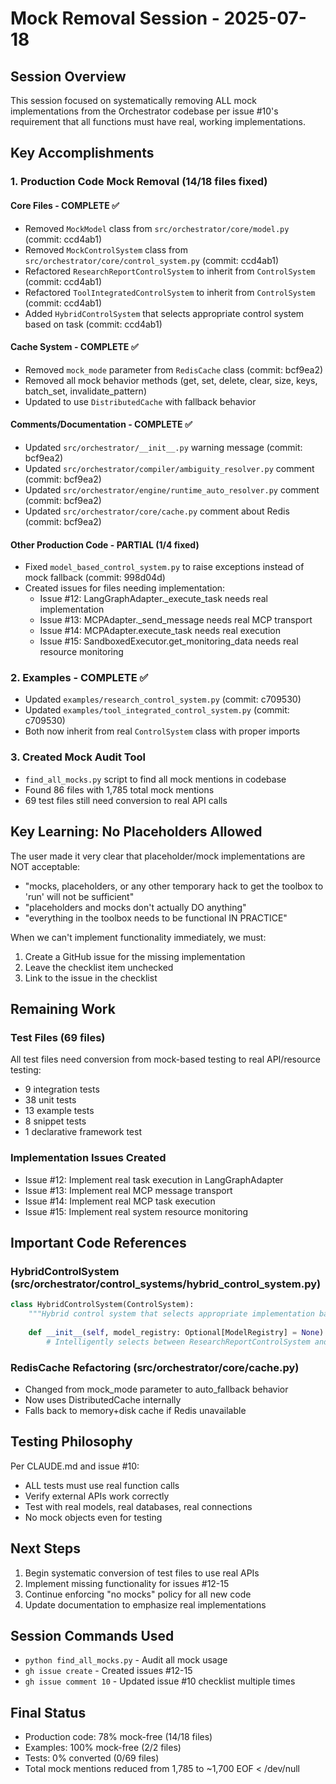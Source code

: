 # Mock Removal Session - 2025-07-18

## Session Overview
This session focused on systematically removing ALL mock implementations from the Orchestrator codebase per issue #10's requirement that all functions must have real, working implementations.

## Key Accomplishments

### 1. Production Code Mock Removal (14/18 files fixed)

#### Core Files - COMPLETE ✅
- Removed `MockModel` class from `src/orchestrator/core/model.py` (commit: ccd4ab1)
- Removed `MockControlSystem` class from `src/orchestrator/core/control_system.py` (commit: ccd4ab1)
- Refactored `ResearchReportControlSystem` to inherit from `ControlSystem` (commit: ccd4ab1)
- Refactored `ToolIntegratedControlSystem` to inherit from `ControlSystem` (commit: ccd4ab1)
- Added `HybridControlSystem` that selects appropriate control system based on task (commit: ccd4ab1)

#### Cache System - COMPLETE ✅
- Removed `mock_mode` parameter from `RedisCache` class (commit: bcf9ea2)
- Removed all mock behavior methods (get, set, delete, clear, size, keys, batch_set, invalidate_pattern)
- Updated to use `DistributedCache` with fallback behavior

#### Comments/Documentation - COMPLETE ✅
- Updated `src/orchestrator/__init__.py` warning message (commit: bcf9ea2)
- Updated `src/orchestrator/compiler/ambiguity_resolver.py` comment (commit: bcf9ea2)
- Updated `src/orchestrator/engine/runtime_auto_resolver.py` comment (commit: bcf9ea2)
- Updated `src/orchestrator/core/cache.py` comment about Redis (commit: bcf9ea2)

#### Other Production Code - PARTIAL (1/4 fixed)
- Fixed `model_based_control_system.py` to raise exceptions instead of mock fallback (commit: 998d04d)
- Created issues for files needing implementation:
  - Issue #12: LangGraphAdapter._execute_task needs real implementation
  - Issue #13: MCPAdapter._send_message needs real MCP transport
  - Issue #14: MCPAdapter.execute_task needs real execution
  - Issue #15: SandboxedExecutor.get_monitoring_data needs real resource monitoring

### 2. Examples - COMPLETE ✅
- Updated `examples/research_control_system.py` (commit: c709530)
- Updated `examples/tool_integrated_control_system.py` (commit: c709530)
- Both now inherit from real `ControlSystem` class with proper imports

### 3. Created Mock Audit Tool
- `find_all_mocks.py` script to find all mock mentions in codebase
- Found 86 files with 1,785 total mock mentions
- 69 test files still need conversion to real API calls

## Key Learning: No Placeholders Allowed
The user made it very clear that placeholder/mock implementations are NOT acceptable:
- "mocks, placeholders, or any other temporary hack to get the toolbox to 'run' will not be sufficient"
- "placeholders and mocks don't actually DO anything"
- "everything in the toolbox needs to be functional IN PRACTICE"

When we can't implement functionality immediately, we must:
1. Create a GitHub issue for the missing implementation
2. Leave the checklist item unchecked
3. Link to the issue in the checklist

## Remaining Work

### Test Files (69 files)
All test files need conversion from mock-based testing to real API/resource testing:
- 9 integration tests
- 38 unit tests
- 13 example tests
- 8 snippet tests
- 1 declarative framework test

### Implementation Issues Created
- Issue #12: Implement real task execution in LangGraphAdapter
- Issue #13: Implement real MCP message transport
- Issue #14: Implement real MCP task execution
- Issue #15: Implement real system resource monitoring

## Important Code References

### HybridControlSystem (src/orchestrator/control_systems/hybrid_control_system.py)
```python
class HybridControlSystem(ControlSystem):
    """Hybrid control system that selects appropriate implementation based on task."""
    
    def __init__(self, model_registry: Optional[ModelRegistry] = None):
        # Intelligently selects between ResearchReportControlSystem and ToolIntegratedControlSystem
```

### RedisCache Refactoring (src/orchestrator/core/cache.py)
- Changed from mock_mode parameter to auto_fallback behavior
- Now uses DistributedCache internally
- Falls back to memory+disk cache if Redis unavailable

## Testing Philosophy
Per CLAUDE.md and issue #10:
- ALL tests must use real function calls
- Verify external APIs work correctly
- Test with real models, real databases, real connections
- No mock objects even for testing

## Next Steps
1. Begin systematic conversion of test files to use real APIs
2. Implement missing functionality for issues #12-15
3. Continue enforcing "no mocks" policy for all new code
4. Update documentation to emphasize real implementations

## Session Commands Used
- `python find_all_mocks.py` - Audit all mock usage
- `gh issue create` - Created issues #12-15
- `gh issue comment 10` - Updated issue #10 checklist multiple times

## Final Status
- Production code: 78% mock-free (14/18 files)
- Examples: 100% mock-free (2/2 files)
- Tests: 0% converted (0/69 files)
- Total mock mentions reduced from 1,785 to ~1,700
EOF < /dev/null